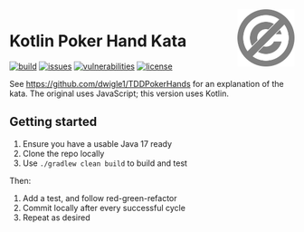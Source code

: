<a href="./LICENSE.md">
<img src="./images/public-domain.svg" alt="Public Domain"
align="right" width="20%" height="auto"/>
</a>

# Kotlin Poker Hand Kata

[![build](https://github.com/binkley/kotlin-poker-hand-kata/actions/workflows/ci.yml/badge.svg)](https://github.com/binkley/kotlin-poker-hand-kata/actions/workflows/ci.yml)
[![issues](https://img.shields.io/github/issues/binkley/kotlin-poker-hand-kata.svg)](https://github.com/binkley/kotlin-poker-hand-kata/issues/)
[![vulnerabilities](https://snyk.io/test/github/binkley/kotlin-poker-hand-kata/badge.svg)](https://snyk.io/test/github/binkley/kotlin-poker-hand-kata)
[![license](https://img.shields.io/badge/license-Public%20Domain-blue.svg)](http://unlicense.org/)

See https://github.com/dwigle1/TDDPokerHands for an explanation of the kata.
The original uses JavaScript; this version uses Kotlin.

## Getting started

1. Ensure you have a usable Java 17 ready
2. Clone the repo locally
3. Use `./gradlew clean build` to build and test

Then:
1. Add a test, and follow red-green-refactor
2. Commit locally after every successful cycle
3. Repeat as desired
